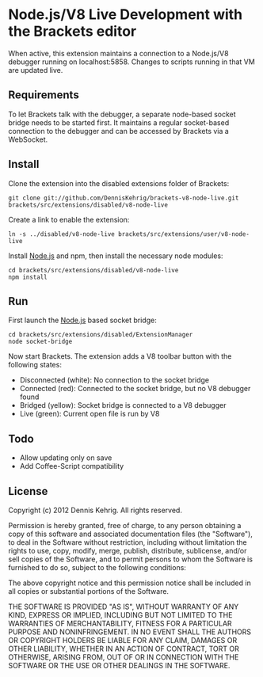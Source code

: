 # Node.js/V8 Live Development with the Brackets editor

When active, this extension maintains a connection to a Node.js/V8 debugger running on localhost:5858.
Changes to scripts running in that VM are updated live.

## Requirements

To let Brackets talk with the debugger, a separate node-based socket bridge needs to be started first.
It maintains a regular socket-based connection to the debugger and can be accessed by Brackets via a WebSocket.

## Install

Clone the extension into the disabled extensions folder of Brackets:

    git clone git://github.com/DennisKehrig/brackets-v8-node-live.git brackets/src/extensions/disabled/v8-node-live

Create a link to enable the extension:

    ln -s ../disabled/v8-node-live brackets/src/extensions/user/v8-node-live

Install [Node.js](http://nodejs.org/) and npm, then install the necessary node modules:

    cd brackets/src/extensions/disabled/v8-node-live
    npm install

## Run

First launch the [Node.js](http://nodejs.org/) based socket bridge:

    cd brackets/src/extensions/disabled/ExtensionManager
    node socket-bridge

Now start Brackets. The extension adds a V8 toolbar button with the following states:

- Disconnected (white):  No connection to the socket bridge
- Connected (red):       Connected to the socket bridge, but no V8 debugger found
- Bridged (yellow):      Socket bridge is connected to a V8 debugger
- Live (green):          Current open file is run by V8

## Todo

- Allow updating only on save
- Add Coffee-Script compatibility

## License

Copyright (c) 2012 Dennis Kehrig. All rights reserved.
 
Permission is hereby granted, free of charge, to any person obtaining a copy of this software and associated documentation files (the "Software"), to deal in the Software without restriction, including without limitation the rights to use, copy, modify, merge, publish, distribute, sublicense, and/or sell copies of the Software, and to permit persons to whom the Software is furnished to do so, subject to the following conditions:
 
The above copyright notice and this permission notice shall be included in all copies or substantial portions of the Software.
 
THE SOFTWARE IS PROVIDED "AS IS", WITHOUT WARRANTY OF ANY KIND, EXPRESS OR IMPLIED, INCLUDING BUT NOT LIMITED TO THE WARRANTIES OF MERCHANTABILITY, FITNESS FOR A PARTICULAR PURPOSE AND NONINFRINGEMENT. IN NO EVENT SHALL THE AUTHORS OR COPYRIGHT HOLDERS BE LIABLE FOR ANY CLAIM, DAMAGES OR OTHER LIABILITY, WHETHER IN AN ACTION OF CONTRACT, TORT OR OTHERWISE, ARISING FROM, OUT OF OR IN CONNECTION WITH THE SOFTWARE OR THE USE OR OTHER DEALINGS IN THE SOFTWARE.
